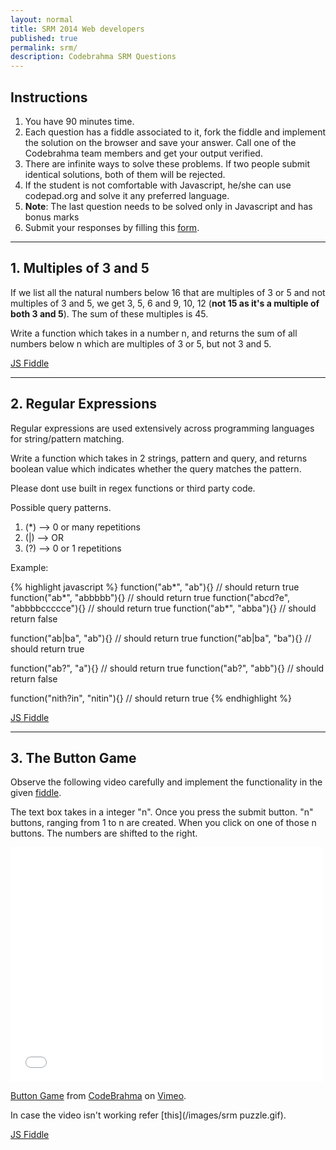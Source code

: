 ```yaml
---
layout: normal
title: SRM 2014 Web developers
published: true
permalink: srm/
description: Codebrahma SRM Questions
---
```


<div id="questions" class="unit whole" markdown="1">

## Instructions

1. You have 90 minutes time.   
2. Each question has a fiddle associated to it, fork the fiddle and implement the solution on the browser and save your answer. Call one of the Codebrahma team members and get your output verified. 
3. There are infinite ways to solve these problems. If two people submit identical solutions, both of them will be rejected.
4. If the student is not comfortable with Javascript, he/she can use codepad.org and solve it any preferred language. 
5. __Note__: The last question needs to be solved only in Javascript and has bonus marks
6. Submit your responses by filling this [form](https://docs.google.com/forms/d/1JpRK77gVfDJQxmfcNkA-4gq3LVRc53PQMEjlJsENp_g/viewform).

***

## 1. Multiples of 3 and 5

If we list all the natural numbers below 16 that are multiples of 3 or 5 and not multiples of 3 and 5, we get 3, 5, 6 and 9, 10, 12 (__not 15 as it's a multiple of both 3 and 5__). The sum of these multiples is 45.

Write a function which takes in a number n, and returns the sum of all numbers below n which are multiples of  3 or 5, but not 3 and 5.

[JS Fiddle](http://jsfiddle.net/u50pxyka/)

***

## 2. Regular Expressions

Regular expressions are used extensively across programming languages for string/pattern matching.

Write a function which takes in 2 strings, pattern and query, and returns boolean value which indicates whether the query matches the pattern.

Please dont use built in regex functions or third party code.

Possible query patterns.

1. (*) —> 0 or many repetitions
2. (\|) —> OR
3. (?) —> 0 or 1 repetitions


Example:

{% highlight javascript %}
function("ab*", "ab"){} // should return true
function("ab*", "abbbbb"){} // should return true
function("ab*c*d?e", "abbbbccccce"){} // should return true
function("ab*", "abba"){} // should return false

function("ab|ba", "ab"){} // should return true
function("ab|ba", "ba"){} // should return true

function("ab?", "a"){} // should return true
function("ab?", "abb"){} // should return false

function("nith?in", "nitin"){} // should return true
{% endhighlight %}

[JS Fiddle](http://jsfiddle.net/7jasysfa/)


***

## 3. The Button Game

Observe the following video carefully and implement the functionality in the given [fiddle](http://jsfiddle.net/fdzLaqku/).

The text box takes in a integer "n". Once you press the submit button. "n" buttons, ranging from 1 to n are created. When you click on one of those n buttons. The numbers are shifted to the right.

<iframe src="//player.vimeo.com/video/103901971" width="500" height="375" frameborder="0" webkitallowfullscreen mozallowfullscreen allowfullscreen></iframe> <p><a href="http://vimeo.com/103901971">Button Game</a> from <a href="http://vimeo.com/user19541206">CodeBrahma</a> on <a href="https://vimeo.com">Vimeo</a>.</p>

In case the video isn't working refer [this](/images/srm puzzle.gif).


[JS Fiddle](http://jsfiddle.net/fdzLaqku/)

</div>

<style type="text/css">
.main-nav {
  visibility: hidden;  
}
#questions img {
  height:400px;  
  width:500px;
}
</style>




